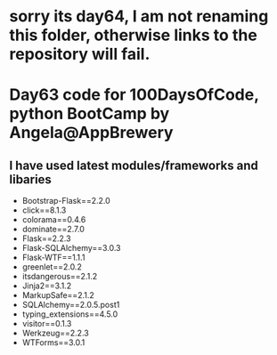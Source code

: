 # sorry its day64, I am not renaming this folder, otherwise links to the repository will fail.

# Day63 code for 100DaysOfCode, python BootCamp by Angela@AppBrewery
## I have used latest modules/frameworks and libaries

- Bootstrap-Flask==2.2.0
- click==8.1.3
- colorama==0.4.6
- dominate==2.7.0
- Flask==2.2.3
- Flask-SQLAlchemy==3.0.3
- Flask-WTF==1.1.1
- greenlet==2.0.2
- itsdangerous==2.1.2
- Jinja2==3.1.2
- MarkupSafe==2.1.2
- SQLAlchemy==2.0.5.post1
- typing_extensions==4.5.0
- visitor==0.1.3
- Werkzeug==2.2.3
- WTForms==3.0.1
